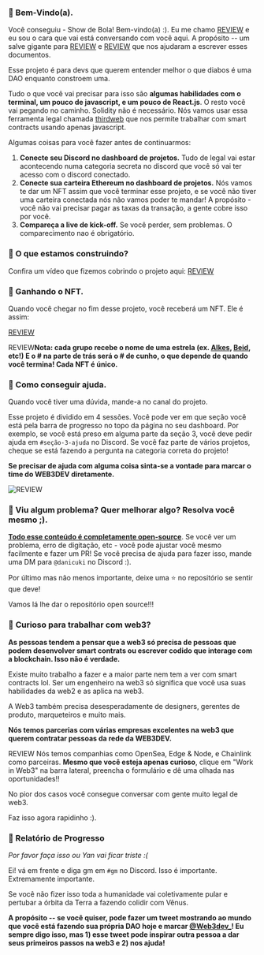 ### **👋 Bem-Vindo(a).**

Você conseguiu - Show de Bola! Bem-vindo(a) :). Eu me chamo [REVIEW](https://twitter.com/FarzaTV) e eu sou o cara que vai está conversando com você aqui. A propósito -- um salve gigante para [REVIEW](https://twitter.com/nachoiacovino) e [REVIEW](https://twitter.com/jnsdls) que nos ajudaram a escrever esses documentos.

Esse projeto é para devs que querem entender melhor o que diabos é uma DAO enquanto constroem uma.

Tudo o que você vai precisar para isso são **algumas habilidades com o terminal, um pouco de javascript, e um pouco de React.js**. O resto você vai pegando no caminho. Solidity não é necessário. Nós vamos usar essa ferramenta legal chamada [thirdweb](https://thirdweb.com/) que nos permite trabalhar com smart contracts usando apenas javascript.

Algumas coisas para você fazer antes de continuarmos:

1. **Conecte seu Discord no dashboard de projetos.** Tudo de legal vai estar acontecendo numa categoria secreta no discord que você só vai ter acesso com o discord conectado.
2. **Conecte sua carteira Ethereum no dashboard de projetos.** Nós vamos te dar um NFT assim que você terminar esse projeto, e se você não tiver uma carteira conectada nós não vamos poder te mandar! A propósito - você não vai precisar pagar as taxas da transação, a gente cobre isso por você.
3. **Compareça a live de kick-off.** Se você perder, sem problemas. O comparecimento nao é obrigatório.

### **🤔 O que estamos construindo?**
Confira um vídeo que fizemos cobrindo o projeto aqui:
[REVIEW](https://www.loom.com/share/e9b6c6fe11fa41f3bf3bdf6ee0683335)

### **💎 Ganhando o NFT.**

Quando você chegar no fim desse projeto, você receberá um NFT. Ele é assim: 

[REVIEW](https://www.loom.com/share/b315bcdd07cf4e78b9b29806ef931ad2)

REVIEW**Nota: cada grupo recebe o nome de uma estrela (ex. [Alkes](https://www.star-facts.com/alkes/), [Beid](https://www.universeguide.com/star/19587/beid), etc!) E o # na parte de trás será o # de cunho, o que depende de quando você termina! Cada NFT é único.**

### **🤚 Como conseguir ajuda.**

Quando você tiver uma dúvida, mande-a no canal do projeto.

Esse projeto é dividido em 4 sessões. Você pode ver em que seção você está pela barra de progresso no topo da página no seu dashboard. Por exemplo, se você está preso em alguma parte da seção 3, você deve pedir ajuda em `#seção-3-ajuda` no Discord. Se você faz parte de vários projetos, cheque se está fazendo a pergunta na categoria correta do projeto!

**Se precisar de ajuda com alguma coisa sinta-se a vontade para marcar o time do WEB3DEV diretamente.**

![REVIEW](https://i.imgur.com/mmOargI.png)

### **🤘 Viu algum problema? Quer melhorar algo? Resolva você mesmo ;).**

**[Todo esse conteúdo é completamente open-source](https://github.com/w3b3d3v/buildspace-projects/tree/web3dev-version)**. Se você ver um problema, erro de digitação, etc - você pode ajustar você mesmo facilmente e fazer um PR! Se você precisa de ajuda para fazer isso, mande uma DM para `@danicuki` no Discord :).

Por último mas não menos importante, deixe uma ⭐ no repositório se sentir que deve!

Vamos lá lhe dar o repositório open source!!!

### 👀 **Curioso para trabalhar com web3?**

**As pessoas tendem a pensar que a web3 só precisa de pessoas que podem desenvolver smart contrats ou escrever codido que interage com a blockchain. Isso não é verdade.**

Existe muito trabalho a fazer e a maior parte nem tem a ver com smart contracts lol. Ser um engenheiro na web3 só significa que você usa suas habilidades da web2 e as aplica na web3.

A Web3 também precisa desesperadamente de designers, gerentes de produto, marqueteiros e muito mais.

**Nós temos parcerias com várias empresas excelentes na web3 que querem contratar pessoas da rede da WEB3DEV.**

REVIEW Nós temos companhias como OpenSea, Edge & Node, e Chainlink como parceiras. **Mesmo que você esteja apenas curioso**, clique em "Work in Web3" na barra lateral, preencha o formulário e dê uma olhada nas oportunidades!!

No pior dos casos você consegue conversar com gente muito legal de web3.

Faz isso agora rapidinho :).

### 🚨 Relatório de Progresso

*Por favor faça isso ou Yan vai ficar triste :(*

Ei! vá em frente e diga gm em `#gm` no Discord. Isso é importante. Extremamente importante.

Se você não fizer isso toda a humanidade vai coletivamente pular e pertubar a órbita da Terra a fazendo colidir com Vênus.

**A propósito -- se você quiser, pode fazer um tweet mostrando ao mundo que você está fazendo sua própria DAO hoje e marcar [@Web3dev_](https://twitter.com/Web3dev_)! Eu sempre digo isso, mas 1) esse tweet pode inspirar outra pessoa a dar seus primeiros passos na web3 e 2) nos ajuda!**